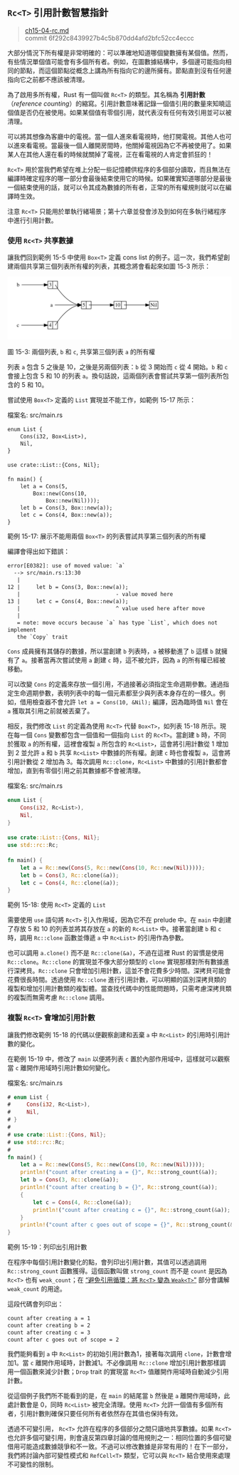 ## `Rc<T>` 引用計數智慧指針

> [ch15-04-rc.md](https://github.com/rust-lang/book/blob/master/src/ch15-04-rc.md) <br>
> commit 6f292c8439927b4c5b870dd4afd2bfc52cc4eccc

大部分情況下所有權是非常明確的：可以準確地知道哪個變數擁有某個值。然而，有些情況單個值可能會有多個所有者。例如，在圖數據結構中，多個邊可能指向相同的節點，而這個節點從概念上講為所有指向它的邊所擁有。節點直到沒有任何邊指向它之前都不應該被清理。

為了啟用多所有權，Rust 有一個叫做 `Rc<T>` 的類型。其名稱為 **引用計數**（_reference counting_）的縮寫。引用計數意味著記錄一個值引用的數量來知曉這個值是否仍在被使用。如果某個值有零個引用，就代表沒有任何有效引用並可以被清理。

可以將其想像為客廳中的電視。當一個人進來看電視時，他打開電視。其他人也可以進來看電視。當最後一個人離開房間時，他關掉電視因為它不再被使用了。如果某人在其他人還在看的時候就關掉了電視，正在看電視的人肯定會抓狂的！

`Rc<T>` 用於當我們希望在堆上分配一些記憶體供程序的多個部分讀取，而且無法在編譯時確定程序的哪一部分會最後結束使用它的時候。如果確實知道哪部分是最後一個結束使用的話，就可以令其成為數據的所有者，正常的所有權規則就可以在編譯時生效。

注意 `Rc<T>` 只能用於單執行緒場景；第十六章並發會涉及到如何在多執行緒程序中進行引用計數。

### 使用 `Rc<T>` 共享數據

讓我們回到範例 15-5 中使用 `Box<T>` 定義 cons list 的例子。這一次，我們希望創建兩個共享第三個列表所有權的列表，其概念將會看起來如圖 15-3 所示：

<img alt="Two lists that share ownership of a third list" src="img/trpl15-03.svg" class="center" />

<span class="caption">圖 15-3: 兩個列表, `b` 和 `c`, 共享第三個列表 `a` 的所有權</span>

列表 `a` 包含 5 之後是 10，之後是另兩個列表：`b` 從 3 開始而 `c` 從 4 開始。`b` 和 `c` 會接上包含 5 和 10 的列表 `a`。換句話說，這兩個列表會嘗試共享第一個列表所包含的 5 和 10。

嘗試使用 `Box<T>` 定義的 `List` 實現並不能工作，如範例 15-17 所示：

<span class="filename">檔案名: src/main.rs</span>

```rust,ignore,does_not_compile
enum List {
    Cons(i32, Box<List>),
    Nil,
}

use crate::List::{Cons, Nil};

fn main() {
    let a = Cons(5,
        Box::new(Cons(10,
            Box::new(Nil))));
    let b = Cons(3, Box::new(a));
    let c = Cons(4, Box::new(a));
}
```

<span class="caption">範例 15-17: 展示不能用兩個 `Box<T>` 的列表嘗試共享第三個列表的所有權</span>

編譯會得出如下錯誤：

```text
error[E0382]: use of moved value: `a`
  --> src/main.rs:13:30
   |
12 |     let b = Cons(3, Box::new(a));
   |                              - value moved here
13 |     let c = Cons(4, Box::new(a));
   |                              ^ value used here after move
   |
   = note: move occurs because `a` has type `List`, which does not implement
   the `Copy` trait
```

`Cons` 成員擁有其儲存的數據，所以當創建 `b` 列表時，`a` 被移動進了 `b` 這樣 `b` 就擁有了 `a`。接著當再次嘗試使用 `a` 創建 `c` 時，這不被允許，因為 `a` 的所有權已經被移動。

可以改變 `Cons` 的定義來存放一個引用，不過接著必須指定生命週期參數。通過指定生命週期參數，表明列表中的每一個元素都至少與列表本身存在的一樣久。例如，借用檢查器不會允許 `let a = Cons(10, &Nil);` 編譯，因為臨時值 `Nil` 會在 `a` 獲取其引用之前就被丟棄了。

相反，我們修改 `List` 的定義為使用 `Rc<T>` 代替 `Box<T>`，如列表 15-18 所示。現在每一個 `Cons` 變數都包含一個值和一個指向 `List` 的 `Rc<T>`。當創建 `b` 時，不同於獲取 `a` 的所有權，這裡會複製 `a` 所包含的 `Rc<List>`，這會將引用計數從 1 增加到 2 並允許 `a` 和 `b` 共享 `Rc<List>` 中數據的所有權。創建 `c` 時也會複製 `a`，這會將引用計數從 2 增加為 3。每次調用 `Rc::clone`，`Rc<List>` 中數據的引用計數都會增加，直到有零個引用之前其數據都不會被清理。

<span class="filename">檔案名: src/main.rs</span>

```rust
enum List {
    Cons(i32, Rc<List>),
    Nil,
}

use crate::List::{Cons, Nil};
use std::rc::Rc;

fn main() {
    let a = Rc::new(Cons(5, Rc::new(Cons(10, Rc::new(Nil)))));
    let b = Cons(3, Rc::clone(&a));
    let c = Cons(4, Rc::clone(&a));
}
```

<span class="caption">範例 15-18: 使用 `Rc<T>` 定義的 `List`</span>

需要使用 `use` 語句將 `Rc<T>` 引入作用域，因為它不在 prelude 中。在 `main` 中創建了存放 5 和 10 的列表並將其存放在 `a` 的新的 `Rc<List>` 中。接著當創建 `b` 和 `c` 時，調用 `Rc::clone` 函數並傳遞 `a` 中 `Rc<List>` 的引用作為參數。

也可以調用 `a.clone()` 而不是 `Rc::clone(&a)`，不過在這裡 Rust 的習慣是使用 `Rc::clone`。`Rc::clone` 的實現並不像大部分類型的 `clone` 實現那樣對所有數據進行深拷貝。`Rc::clone` 只會增加引用計數，這並不會花費多少時間。深拷貝可能會花費很長時間。透過使用 `Rc::clone` 進行引用計數，可以明顯的區別深拷貝類的複製和增加引用計數類的複製體。當查找代碼中的性能問題時，只需考慮深拷貝類的複製而無需考慮 `Rc::clone` 調用。

### 複製 `Rc<T>` 會增加引用計數

讓我們修改範例 15-18 的代碼以便觀察創建和丟棄 `a` 中 `Rc<List>` 的引用時引用計數的變化。

在範例 15-19 中，修改了 `main` 以便將列表 `c` 置於內部作用域中，這樣就可以觀察當 `c` 離開作用域時引用計數如何變化。

<span class="filename">檔案名: src/main.rs</span>

```rust
# enum List {
#     Cons(i32, Rc<List>),
#     Nil,
# }
#
# use crate::List::{Cons, Nil};
# use std::rc::Rc;
#
fn main() {
    let a = Rc::new(Cons(5, Rc::new(Cons(10, Rc::new(Nil)))));
    println!("count after creating a = {}", Rc::strong_count(&a));
    let b = Cons(3, Rc::clone(&a));
    println!("count after creating b = {}", Rc::strong_count(&a));
    {
        let c = Cons(4, Rc::clone(&a));
        println!("count after creating c = {}", Rc::strong_count(&a));
    }
    println!("count after c goes out of scope = {}", Rc::strong_count(&a));
}
```

<span class="caption">範例 15-19：列印出引用計數</span>

在程序中每個引用計數變化的點，會列印出引用計數，其值可以透過調用 `Rc::strong_count` 函數獲得。這個函數叫做 `strong_count` 而不是 `count` 是因為 `Rc<T>` 也有 `weak_count`；在 [“避免引用循環：將 `Rc<T>` 變為 `Weak<T>`”](ch15-06-reference-cycles.html#preventing-reference-cycles-turning-an-rct-into-a-weakt) 部分會講解 `weak_count` 的用途。

這段代碼會列印出：

```text
count after creating a = 1
count after creating b = 2
count after creating c = 3
count after c goes out of scope = 2
```

我們能夠看到 `a` 中 `Rc<List>` 的初始引用計數為1，接著每次調用 `clone`，計數會增加1。當 `c` 離開作用域時，計數減1。不必像調用 `Rc::clone` 增加引用計數那樣調用一個函數來減少計數；`Drop` trait 的實現當 `Rc<T>` 值離開作用域時自動減少引用計數。

從這個例子我們所不能看到的是，在 `main` 的結尾當 `b` 然後是 `a` 離開作用域時，此處計數會是 0，同時 `Rc<List>` 被完全清理。使用 `Rc<T>` 允許一個值有多個所有者，引用計數則確保只要任何所有者依然存在其值也保持有效。

透過不可變引用， `Rc<T>` 允許在程序的多個部分之間只讀地共享數據。如果 `Rc<T>` 也允許多個可變引用，則會違反第四章討論的借用規則之一：相同位置的多個可變借用可能造成數據競爭和不一致。不過可以修改數據是非常有用的！在下一部分，我們將討論內部可變性模式和 `RefCell<T>` 類型，它可以與 `Rc<T>` 結合使用來處理不可變性的限制。

[preventing-ref-cycles]: ch15-06-reference-cycles.html#preventing-reference-cycles-turning-an-rct-into-a-weakt
